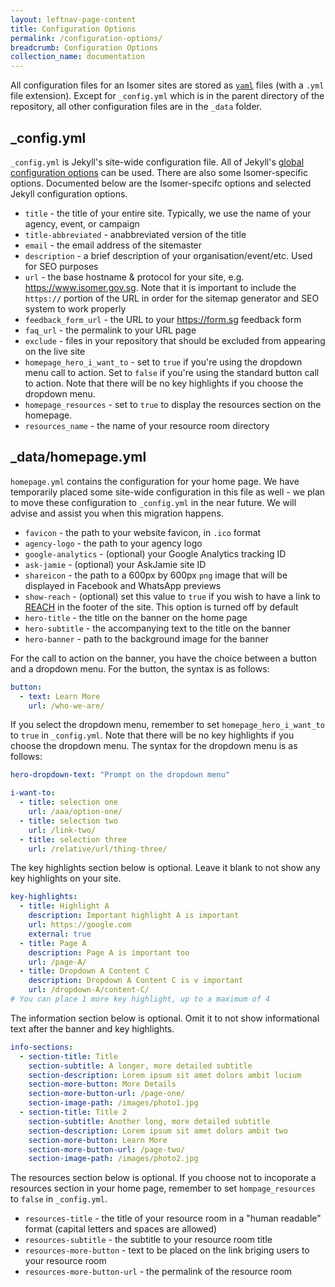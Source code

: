 ```yaml
---
layout: leftnav-page-content
title: Configuration Options
permalink: /configuration-options/
breadcrumb: Configuration Options
collection_name: documentation
---
```


All configuration files for an Isomer sites are stored as [`yaml`](https://yaml.org/) files (with a `.yml` file extension). Except for `_config.yml` which is in the parent directory of the repository, all other configuration files are in the `_data` folder.

## _config.yml

`_config.yml` is Jekyll's site-wide configuration file. All of Jekyll's [global configuration options](https://jekyllrb.com/docs/configuration/options/#global-configuration) can be used. There are also some Isomer-specific options. Documented below are the Isomer-specifc options and selected Jekyll configuration options.

* `title` - the title of your entire site. Typically, we use the name of your agency, event, or campaign
* `title-abbreviated` - anabbreviated version of the title
* `email` - the email address of the sitemaster
* `description` - a brief description of your organisation/event/etc. Used for SEO purposes
* `url` - the base hostname & protocol for your site, e.g. <https://www.isomer.gov.sg>. Note that it is important to include the `https://` portion of the URL in order for the sitemap generator and SEO system to work properly
* `feedback_form_url` - the URL to your <https://form.sg> feedback form
* `faq_url` - the permalink to your URL page
* `exclude` - files in your repository that should be excluded from appearing on the live site
* `homepage_hero_i_want_to` - set to `true` if you're using the dropdown menu call to action. Set to `false` if you're using the standard button call to action. Note that there will be no key highlights if you choose the dropdown menu.
* `homepage_resources` - set to `true` to display the resources section on the homepage.
* `resources_name` - the name of your resource room directory

## _data/homepage.yml

`homepage.yml` contains the configuration for your home page. We have temporarily placed some site-wide configuration in this file as well - we plan to move these configuration to `_config.yml` in the near future. We will advise and assist you when this migration happens.

* `favicon` - the path to your website favicon, in `.ico` format
* `agency-logo` - the path to your agency logo
* `google-analytics` - (optional) your Google Analytics tracking ID
* `ask-jamie` - (optional) your AskJamie site ID
* `shareicon` - the path to a 600px by 600px `png` image that will be displayed in Facebook and WhatsApp previews
* `show-reach` - (optional) set this value to `true` if you wish to have a link to [REACH](https://www.reach.gov.sg/) in the footer of the site. This option is turned off by default
* `hero-title` - the title on the banner on the home page
* `hero-subtitle` - the accompanying text to the title on the banner
* `hero-banner` - path to the background image for the banner

For the call to action on the banner, you have the choice between a button and a dropdown menu. For the button, the syntax is as follows:

```yml
button:
  - text: Learn More
    url: /who-we-are/
```

If you select the dropdown menu, remember to set `homepage_hero_i_want_to` to `true` in `_config.yml`. Note that there will be no key highlights if you choose the dropdown menu. The syntax for the dropdown menu is as follows:

```yml
hero-dropdown-text: "Prompt on the dropdown menu"

i-want-to:
  - title: selection one
    url: /aaa/option-one/
  - title: selection two
    url: /link-two/
  - title: selection three
    url: /relative/url/thing-three/
```

The key highlights section below is optional. Leave it blank to not show any key highlights on your site.

```yml
key-highlights:
  - title: Highlight A
    description: Important highlight A is important
    url: https://google.com
    external: true
  - title: Page A
    description: Page A is important too
    url: /page-A/
  - title: Dropdown A Content C
    description: Dropdown A Content C is v important
    url: /dropdown-A/content-C/
# You can place 1 more key highlight, up to a maximum of 4
```

The information section below is optional. Omit it to not show informational text after the banner and key highlights.

```yml
info-sections:
  - section-title: Title
    section-subtitle: A longer, more detailed subtitle
    section-description: Lorem ipsum sit amet dolors ambit lucium
    section-more-button: More Details
    section-more-button-url: /page-one/
    section-image-path: /images/photo1.jpg
  - section-title: Title 2
    section-subtitle: Another long, more detailed subtitle
    section-description: Lorem ipsum sit amet dolors ambit two
    section-more-button: Learn More
    section-more-button-url: /page-two/
    section-image-path: /images/photo2.jpg
```

The resources section below is optional. If you choose not to incoporate a resources section in your home page, remember to set `hompage_resources` to `false` in `_config.yml`.

* `resources-title` - the title of your resource room in a "human readable" format (capital letters and spaces are allowed)
* `resources-subtitle` - the subtitle to your resource room title
* `resources-more-button` - text to be placed on the link briging users to your resource room
* `resources-more-button-url` - the permalink of the resource room
